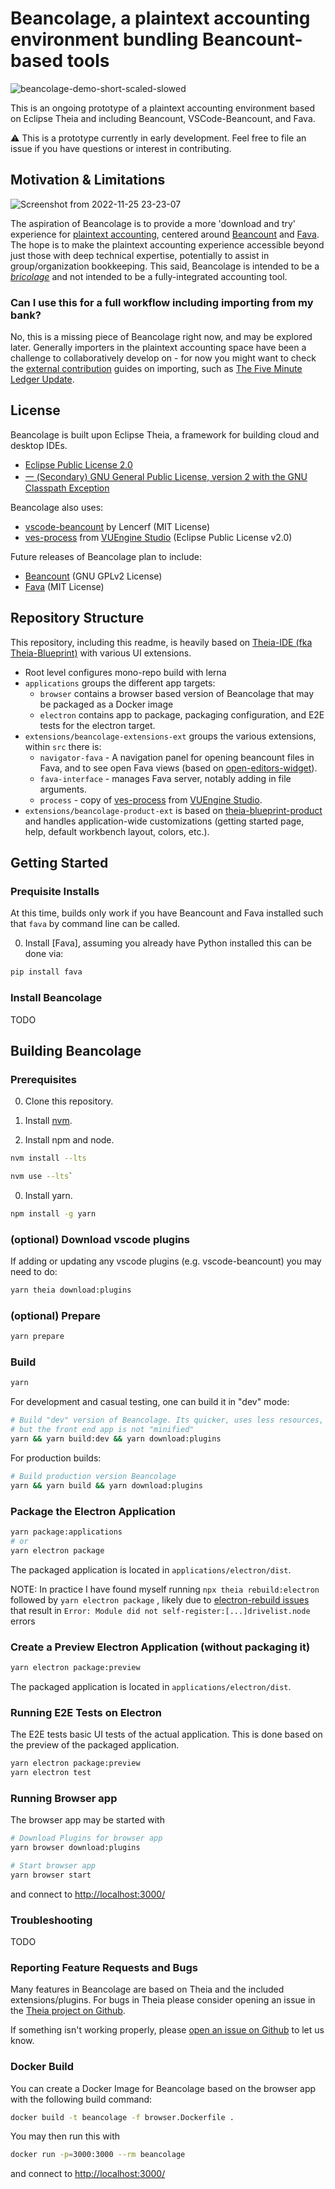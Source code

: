 # Beancolage, a plaintext accounting environment bundling Beancount-based tools

![beancolage-demo-short-scaled-slowed](https://user-images.githubusercontent.com/297435/204071516-1908c7ed-ac3e-4dc4-8817-1b62c219120f.gif)

This is an ongoing prototype of a plaintext accounting environment based on Eclipse Theia and including Beancount, VSCode-Beancount, and Fava.

⚠️ This is a prototype currently in early development. Feel free to file an issue if you have questions or interest in contributing.

## Motivation & Limitations

![Screenshot from 2022-11-25 23-23-07](https://user-images.githubusercontent.com/297435/204073620-87b01a4b-58d1-4a12-999f-d74f322a7179.png)

The aspiration of Beancolage is to provide a more 'download and try' experience for [plaintext accounting](https://plaintextaccounting.org/), centered around [Beancount](https://beancount.github.io/) and [Fava](https://beancount.github.io/fava/index.html). The hope is to make the plaintext accounting experience accessible beyond just those with deep technical expertise, potentially to assist in group/organization bookkeeping. This said, Beancolage is intended to be a [_bricolage_](https://en.wikipedia.org/wiki/Bricolage) and not intended to be a fully-integrated accounting tool.

### Can I use this for a full workflow including importing from my bank?

No, this is a missing piece of Beancolage right now, and may be explored later. Generally importers in the plaintext accounting space have been a challenge to collaboratively develop on - for now you might want to check the [external contribution](https://beancount.github.io/docs/external_contributions.html) guides on importing, such as [The Five Minute Ledger Update](https://reds-rants.netlify.app/personal-finance/the-five-minute-ledger-update/).


## License

Beancolage is built upon Eclipse Theia, a framework for building cloud and desktop IDEs.

- [Eclipse Public License 2.0](LICENSE)
- [一 (Secondary) GNU General Public License, version 2 with the GNU Classpath Exception](LICENSE)

Beancolage also uses:

- [vscode-beancount](https://github.com/Lencerf/vscode-beancount) by Lencerf (MIT License)
- [ves-process](https://github.com/VUEngine/VUEngine-Studio/tree/master/extensions/vuengine-studio-extension/src/process) from [VUEngine Studio](https://github.com/VUEngine/VUEngine-Studio) (Eclipse Public License v2.0)

Future releases of Beancolage plan to include:

- [Beancount](https://beancount.github.io/) (GNU GPLv2 License)
- [Fava](https://beancount.github.io/fava/index.html) (MIT License) 

## Repository Structure

This repository, including this readme, is heavily based on [Theia-IDE (fka Theia-Blueprint)](https://github.com/eclipse-theia/theia-blueprint) with various UI extensions.

- Root level configures mono-repo build with lerna
- `applications` groups the different app targets:
  - `browser` contains a browser based version of Beancolage that may be packaged as a Docker image
  - `electron` contains app to package, packaging configuration, and E2E tests for the electron target.
- `extensions/beancolage-extensions-ext` groups the various extensions, within `src` there is:
  - `navigator-fava` - A navigation panel for opening beancount files in Fava, and to see open Fava views (based on [open-editors-widget](https://github.com/eclipse-theia/theia/pull/9284/commits/a0472f6186d5d26a5b54f9b8c7ab7697c2d83f42)).
  - `fava-interface` - manages Fava server, notably adding in file arguments.
  - `process` - copy of [ves-process](https://github.com/VUEngine/VUEngine-Studio/tree/master/extensions/vuengine-studio-extension/src/process) from [VUEngine Studio](https://github.com/VUEngine/VUEngine-Studio).
- `extensions/beancolage-product-ext` is based on [theia-blueprint-product](https://github.com/eclipse-theia/theia-blueprint/tree/master/theia-extensions/theia-blueprint-product) and handles application-wide customizations (getting started page, help, default workbench layout, colors, etc.).


## Getting Started

### Prequisite Installs

At this time, builds only work if you have Beancount and Fava installed such that `fava` by command line can be called. 

0. Install [Fava], assuming you already have Python installed this can be done via:

```sh
pip install fava
```

### Install Beancolage

TODO

## Building Beancolage

### Prerequisites

0. Clone this repository. 

0. Install [nvm](https://github.com/creationix/nvm#install-script).

0. Install npm and node.

```sh
nvm install --lts
```

```sh
nvm use --lts`
```

0. Install yarn.

```sh
npm install -g yarn
```

### (optional) Download vscode plugins

If adding or updating any vscode plugins (e.g. vscode-beancount) you may need to do:

```sh
yarn theia download:plugins
```

### (optional) Prepare

```sh
yarn prepare
```

### Build

```sh
yarn
```

For development and casual testing, one can build it in "dev" mode:

```sh
# Build "dev" version of Beancolage. Its quicker, uses less resources, 
# but the front end app is not "minified"
yarn && yarn build:dev && yarn download:plugins
```

For production builds:

```sh
# Build production version Beancolage
yarn && yarn build && yarn download:plugins
```

### Package the Electron Application

```sh
yarn package:applications
# or
yarn electron package
```

The packaged application is located in `applications/electron/dist`.

NOTE: In practice I have found myself running `npx theia rebuild:electron` followed by `yarn electron package` , likely due to [electron-rebuild issues](https://github.com/eclipse-theia/theia/pull/10429) that result in `Error: Module did not self-register:[...]drivelist.node` errors

### Create a Preview Electron Application (without packaging it)

```sh
yarn electron package:preview
```

The packaged application is located in `applications/electron/dist`.


### Running E2E Tests on Electron

The E2E tests basic UI tests of the actual application.
This is done based on the preview of the packaged application.

```sh
yarn electron package:preview
yarn electron test
```

### Running Browser app

The browser app may be started with

```sh
# Download Plugins for browser app
yarn browser download:plugins

# Start browser app
yarn browser start
```

and connect to <http://localhost:3000/>

### Troubleshooting
TODO

### Reporting Feature Requests and Bugs

Many features in Beancolage are based on Theia and the included extensions/plugins. For bugs in Theia please consider opening an issue in the [Theia project on Github](https://github.com/eclipse-theia/theia/issues/new/choose).

If something isn't working properly, please [open an issue on Github](https://github.com/seltzered/beancolage/issues/new/choose) to let us know.

### Docker Build

You can create a Docker Image for Beancolage based on the browser app with the following build command:

```sh
docker build -t beancolage -f browser.Dockerfile .
```

You may then run this with

```sh
docker run -p=3000:3000 --rm beancolage
```

and connect to <http://localhost:3000/>